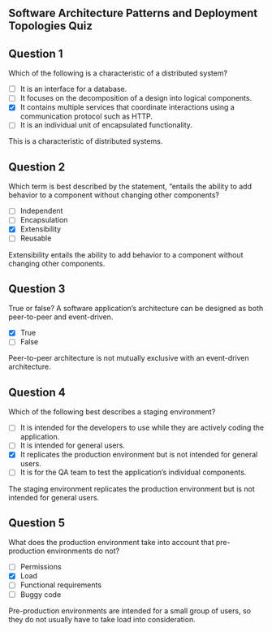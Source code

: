 ## Software Architecture Patterns and Deployment Topologies Quiz

## Question 1

Which of the following is a characteristic of a distributed system? 

- [ ] It is an interface for a database.
- [ ] It focuses on the decomposition of a design into logical components.
- [x] It contains multiple services that coordinate interactions using a communication protocol such as HTTP.
- [ ] It is an individual unit of encapsulated functionality.

This is a characteristic of distributed systems.

## Question 2

Which term is best described by the statement, “entails the ability to add behavior to a component without changing other components?

- [ ] Independent
- [ ] Encapsulation
- [x] Extensibility
- [ ] Reusable

Extensibility entails the ability to add behavior to a component without changing other components.

## Question 3

True or false? A software application’s architecture can be designed as both peer-to-peer and event-driven. 

- [x] True
- [ ] False

Peer-to-peer architecture is not mutually exclusive with an event-driven architecture.

## Question 4

Which of the following best describes a staging environment? 

- [ ] It is intended for the developers to use while they are actively coding the application.
- [ ] It is intended for general users.
- [x] It replicates the production environment but is not intended for general users.
- [ ] It is for the QA team to test the application’s individual components.

The staging environment replicates the production environment but is not intended for general users.

## Question 5

What does the production environment take into account that pre-production environments do not? 

- [ ] Permissions
- [x] Load
- [ ] Functional requirements
- [ ] Buggy code

Pre-production environments are intended for a small group of users, so they do not usually have to take load into consideration.

